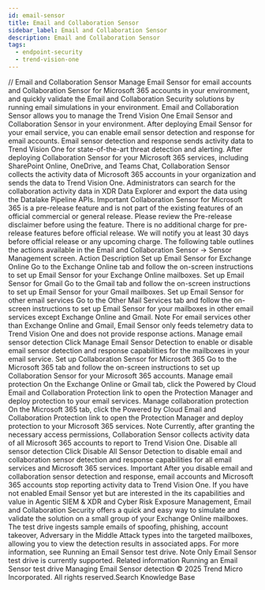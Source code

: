 ```yaml
---
id: email-sensor
title: Email and Collaboration Sensor
sidebar_label: Email and Collaboration Sensor
description: Email and Collaboration Sensor
tags:
  - endpoint-security
  - trend-vision-one
---
```


/*<![CDATA[*/ $('#title').html($('meta[name=map-description]').attr('content')); /*]]>*/ Email and Collaboration Sensor Manage Email Sensor for email accounts and Collaboration Sensor for Microsoft 365 accounts in your environment, and quickly validate the Email and Collaboration Security solutions by running email simulations in your environment. Email and Collaboration Sensor allows you to manage the Trend Vision One Email Sensor and Collaboration Sensor in your environment. After deploying Email Sensor for your email service, you can enable email sensor detection and response for email accounts. Email sensor detection and response sends activity data to Trend Vision One for state-of-the-art threat detection and alerting. After deploying Collaboration Sensor for your Microsoft 365 services, including SharePoint Online, OneDrive, and Teams Chat, Collaboration Sensor collects the activity data of Microsoft 365 accounts in your organization and sends the data to Trend Vision One. Administrators can search for the collaboration activity data in XDR Data Explorer and export the data using the Datalake Pipeline APIs. Important Collaboration Sensor for Microsoft 365 is a pre-release feature and is not part of the existing features of an official commercial or general release. Please review the Pre-release disclaimer before using the feature. There is no additional charge for pre-release features before official release. We will notify you at least 30 days before official release or any upcoming charge. The following table outlines the actions available in the Email and Collaboration Sensor → Sensor Management screen. Action Description Set up Email Sensor for Exchange Online Go to the Exchange Online tab and follow the on-screen instructions to set up Email Sensor for your Exchange Online mailboxes. Set up Email Sensor for Gmail Go to the Gmail tab and follow the on-screen instructions to set up Email Sensor for your Gmail mailboxes. Set up Email Sensor for other email services Go to the Other Mail Services tab and follow the on-screen instructions to set up Email Sensor for your mailboxes in other email services except Exchange Online and Gmail. Note For email services other than Exchange Online and Gmail, Email Sensor only feeds telemetry data to Trend Vision One and does not provide response actions. Manage email sensor detection Click Manage Email Sensor Detection to enable or disable email sensor detection and response capabilities for the mailboxes in your email service. Set up Collaboration Sensor for Microsoft 365 Go to the Microsoft 365 tab and follow the on-screen instructions to set up Collaboration Sensor for your Microsoft 365 accounts. Manage email protection On the Exchange Online or Gmail tab, click the Powered by Cloud Email and Collaboration Protection link to open the Protection Manager and deploy protection to your email services. Manage collaboration protection On the Microsoft 365 tab, click the Powered by Cloud Email and Collaboration Protection link to open the Protection Manager and deploy protection to your Microsoft 365 services. Note Currently, after granting the necessary access permissions, Collaboration Sensor collects activity data of all Microsoft 365 accounts to report to Trend Vision One. Disable all sensor detection Click Disable All Sensor Detection to disable email and collaboration sensor detection and response capabilities for all email services and Microsoft 365 services. Important After you disable email and collaboration sensor detection and response, email accounts and Microsoft 365 accounts stop reporting activity data to Trend Vision One. If you have not enabled Email Sensor yet but are interested in the its capabilities and value in Agentic SIEM & XDR and Cyber Risk Exposure Management, Email and Collaboration Security offers a quick and easy way to simulate and validate the solution on a small group of your Exchange Online mailboxes. The test drive ingests sample emails of spoofing, phishing, account takeover, Adversary in the Middle Attack types into the targeted mailboxes, allowing you to view the detection results in associated apps. For more information, see Running an Email Sensor test drive. Note Only Email Sensor test drive is currently supported. Related information Running an Email Sensor test drive Managing Email Sensor detection © 2025 Trend Micro Incorporated. All rights reserved.Search Knowledge Base